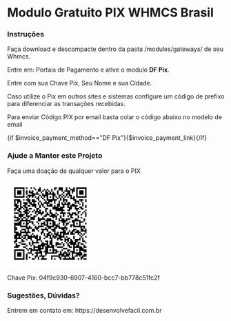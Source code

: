 <h1>Modulo Gratuito PIX WHMCS Brasil</h1>
<p/>
<h3>Instruções</h3>
<p/>
<p>Faça download e descompacte dentro da pasta /modules/gateways/ de seu Whmcs.</p>
<p>Entre em: Portais de Pagamento e ative o modulo <b>DF Pix</b>.</p>
<p>Entre com sua Chave Pix, Seu Nome e sua Cidade.</p>
<p>Caso utilize o Pix em outros sites e sistemas configure um código de prefixo para diferenciar as transações recebidas.</p>
<p>Para enviar Código PIX por email basta colar o código abaixo no modelo de email</p>
<p/>
<p>{if $invoice_payment_method=="DF Pix"}{$invoice_payment_link}{/if}</p>
<p/>
<p/>
<h3>Ajude a Manter este Projeto</h3>
<p/>
<p>Faça uma doação de qualquer valor para o PIX</p>

<p><img style="width: 200px" src="dfpix/pix-doacao.jpeg" /></p>

<p>Chave Pix: 04f9c930-6907-4160-bcc7-bb778c51fc2f</p>

<p/>
<h3>Sugestões, Dúvidas?</h3>
<p>Entrem em contato em: <a>https://desenvolvefacil.com.br</a></p>
<p/>